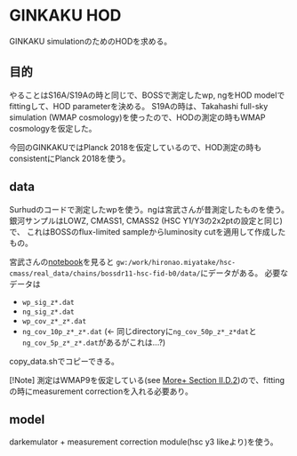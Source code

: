 # GINKAKU HOD
GINKAKU simulationのためのHODを求める。

## 目的
やることはS16A/S19Aの時と同じで、BOSSで測定したwp, ngをHOD modelでfittingして、HOD parameterを決める。
S19Aの時は、Takahashi full-sky simulation (WMAP cosmology)を使ったので、HODの測定の時もWMAP cosmologyを仮定した。

今回のGINKAKUではPlanck 2018を仮定しているので、HOD測定の時もconsistentにPlanck 2018を使う。

## data
Surhudのコードで測定したwpを使う。ngは宮武さんが昔測定したものを使う。
銀河サンプルはLOWZ, CMASS1, CMASS2 (HSC Y1/Y3の2x2ptの設定と同じ)で、
これはBOSSのflux-limited sampleからluminosity cutを適用して作成したもの。

宮武さんの[notebook](https://github.com/HSC-S19A-cosmology-analysis/S19A-mock-hod/blob/main/plotSignalModelWithAbundance_allscales.ipynb)を見ると
`gw:/work/hironao.miyatake/hsc-cmass/real_data/chains/bossdr11-hsc-fid-b0/data/`にデータがある。
必要なデータは
- `wp_sig_z*.dat`
- `ng_sig_z*.dat`
- `wp_cov_z*_z*.dat`
- `ng_cov_10p_z*_z*.dat` (<- 同じdirectoryに`ng_cov_50p_z*_z*dat`と`ng_cov_5p_z*_z*.dat`があるがこれは...?)

copy_data.shでコピーできる。

[!Note]
測定はWMAP9を仮定している(see [More+ Section II.D.2](https://arxiv.org/pdf/2304.00703))ので、fittingの時にmeasurement correctionを入れる必要あり。

## model 
darkemulator + measurement correction module(hsc y3 likeより)を使う。
